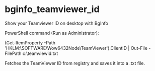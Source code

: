 # bginfo_teamviewer_id
Show your Teamviewer ID on desktop with BgInfo

PowerShell command (Run as Administrator):

(Get-ItemProperty -Path 'HKLM:\SOFTWARE\Wow6432Node\TeamViewer').ClientID | Out-File -FilePath c:\teamviewid.txt

Fetches the TeamViewer ID from registry and saves it into a .txt file.
